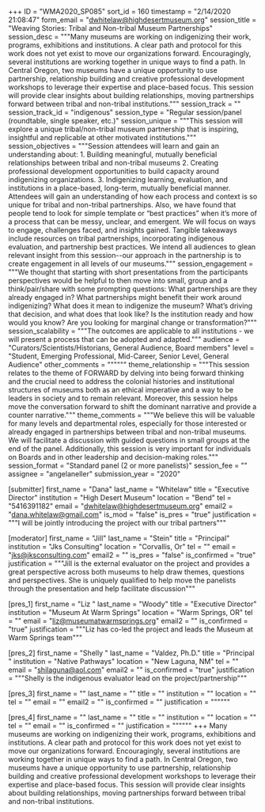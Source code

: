+++
ID = "WMA2020_SP085"
sort_id = 160
timestamp = "2/14/2020 21:08:47"
form_email = "dwhitelaw@highdesertmuseum.org"
session_title = "Weaving Stories: Tribal and Non-tribal Museum Partnerships"
session_desc = """Many museums are working on indigenizing their work, programs, exhibitions and institutions. A clear path and protocol for this work does not yet exist to move our organizations forward. Encouragingly, several institutions are working together in unique ways to find a path. In Central Oregon, two museums have a unique opportunity to use partnership, relationship building and creative professional development workshops to leverage their expertise and place-based focus. This session will provide clear insights about building relationships, moving partnerships forward between tribal and non-tribal institutions."""
session_track = ""
session_track_id = "indigenous"
session_type = "Regular session/panel (roundtable, single speaker, etc.)"
session_unique = """This session will explore a unique tribal/non-tribal museum partnership that is inspiring, insightful and replicable at other motivated institutions."""
session_objectives = """Session attendees will learn and gain an understanding about: 1. Building meaningful, mutually beneficial relationships between tribal and non-tribal museums 2. Creating professional development opportunities to build capacity around indigenizing organizations. 3. Indigenizing learning, evaluation, and institutions in a place-based, long-term, mutually beneficial manner. Attendees will gain an understanding of how each process and context is so unique for tribal and non-tribal partnerships. Also, we have found that people tend to look for simple template or “best practices” when it’s more of a process that can be messy, unclear, and emergent. We will focus on ways to engage, challenges faced, and insights gained. Tangible takeaways include resources on tribal partnerships, incorporating indigenous evaluation, and partnership best practices. We intend all audiences to glean relevant insight from this session--our approach in the partnership is to create engagement in all levels of our museums."""
session_engagement = """We thought that starting with short presentations from the participants perspectives would be helpful to then move into small, group and a think/pair/share with some prompting questions: What partnerships are they already engaged in? What partnerships might benefit their work around indigenizing? What does it mean to indigenize the museum? What’s driving that decision, and what does that look like? Is the institution ready and how would you know? Are you looking for marginal change or transformation?"""
session_scalability = """The outcomes are applicable to all institutions - we will present a process that can be adopted and adapted."""
audience = "Curators/Scientists/Historians, General Audience, Board members"
level = "Student, Emerging Professional, Mid-Career, Senior Level, General Audience"
other_comments = """"""
theme_relationship = """This session relates to the theme of FORWARD by delving into being forward thinking and the crucial need to address the colonial histories and institutional structures of museums both as an ethical imperative and a way to be leaders in society and to remain relevant. Moreover, this session helps move the conversation forward to shift the dominant narrative and provide a counter narrative."""
theme_comments = """We believe this will be valuable for many levels and departmental roles, especially for those interested or already engaged in partnerships between tribal and non-tribal museums. We will facilitate a discussion with guided questions in small groups at the end of the panel. Additionally, this session is very important for individuals on Boards and in other leadership and decision-making roles."""
session_format = "Standard panel (2 or more panelists)"
session_fee = ""
assignee = "angelaneller"
submission_year = "2020"

[submitter]
first_name = "Dana"
last_name = "Whitelaw"
title = "Executive Director"
institution = "High Desert Museum"
location = "Bend"
tel = "5416391182"
email = "dwhitelaw@highdesertmuseum.org"
email2 = "dana.whitelaw@gmail.com"
is_mod = "false"
is_pres = "true"
justification = """I will be jointly introducing the project with our tribal partners"""

[moderator]
first_name = "Jill"
last_name = "Stein"
title = "Principal"
institution = "Jks Consulting"
location = "Corvallis, Or"
tel = ""
email = "jks@jksconsulting.com"
email2 = ""
is_pres = "false"
is_confirmed = "true"
justification = """Jill is the external evaluator on the project and provides a great perspective across both museums to help draw themes, questions and perspectives. She is uniquely qualified to help move the panelists through the presentation and help facilitate discussion"""

[pres_1]
first_name = "Liz "
last_name = "Woody"
title = "Executive Director"
institution = "Museum At Warm Springs"
location = "Warm Springs, OR"
tel = ""
email = "liz@museumatwarmsprings.org"
email2 = ""
is_confirmed = "true"
justification = """Liz has co-led the project and leads the Museum at Warm Springs team"""

[pres_2]
first_name = "Shelly "
last_name = "Valdez, Ph.D."
title = "Principal "
institution = "Native Pathways"
location = "New Laguna, NM"
tel = ""
email = "shilaguna@aol.com"
email2 = ""
is_confirmed = "true"
justification = """Shelly is the indigenous evaluator lead on the project/partnership"""

[pres_3]
first_name = ""
last_name = ""
title = ""
institution = ""
location = ""
tel = ""
email = ""
email2 = ""
is_confirmed = ""
justification = """"""

[pres_4]
first_name = ""
last_name = ""
title = ""
institution = ""
location = ""
tel = ""
email = ""
is_confirmed = ""
justification = """"""
+++
Many museums are working on indigenizing their work, programs, exhibitions and institutions. A clear path and protocol for this work does not yet exist to move our organizations forward. Encouragingly, several institutions are working together in unique ways to find a path. In Central Oregon, two museums have a unique opportunity to use partnership, relationship building and creative professional development workshops to leverage their expertise and place-based focus. This session will provide clear insights about building relationships, moving partnerships forward between tribal and non-tribal institutions.